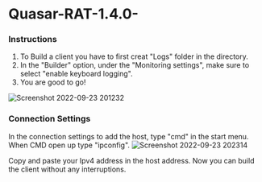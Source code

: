 # Quasar-RAT-1.4.0-
### Instructions

1) To Build a client you have to first creat "Logs" folder in the directory.
2) In the "Builder" option, under the "Monitoring settings", make sure to select "enable keyboard logging".
3) You are good to go!

![Screenshot 2022-09-23 201232](https://user-images.githubusercontent.com/95518949/191995594-4c774451-2749-49bc-8298-d21779f816bb.png)


### Connection Settings

In the connection settings to add the host, type "cmd" in the start menu. When CMD open up type "ipconfig".
![Screenshot 2022-09-23 202314](https://user-images.githubusercontent.com/95518949/191996328-dd609b7c-1329-4575-9ef1-063190854740.png)

Copy and paste your Ipv4 address in the host address.
Now you can build the client without any interruptions.
